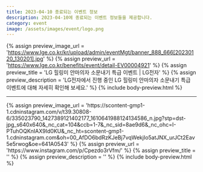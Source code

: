 ```yaml
---
title: 2023-04-10 종료되는 이벤트 정보
description: 2023-04-10에 종료되는 이벤트 정보들을 제공합니다.
category: event
image: /assets/images/event/logo.png
---
```

{% assign preview_image_url = 'https://www.lge.co.kr/kr/upload/admin/eventMgt/banner_888_666[20230120_130201].jpg' %}
{% assign preview_url = 'https://www.lge.co.kr/benefits/event/detail-EV00004921' %}
{% assign preview_title = 'LG 힐링미 안마의자 소문내기 특급 이벤트 | LG전자' %}
{% assign preview_description = 'LG전자에서 진행 중인 LG 힐링미 안마의자 소문내기 특급 이벤트에 대해 자세히 확인해 보세요.' %}
{% include body-preview.html %}
<hr>{% assign preview_image_url = 'https://scontent-gmp1-1.cdninstagram.com/v/t39.30808-6/335023790_1427389121402177_1610641988124134586_n.jpg?stp=dst-jpg_s640x640&amp;_nc_cat=104&amp;ccb=1-7&amp;_nc_sid=8ae9d6&amp;_nc_ohc=I-PTuhOQKnIAX9Id0KU&amp;_nc_ht=scontent-gmp1-1.cdninstagram.com&amp;oh=00_AfDO6bdRzKJeBj7vqWekjIo5atJNX_urJCt2Eav5e5rwog&amp;oe=641A0543' %}
{% assign preview_url = 'https://www.instagram.com/p/Cpezdo3rVfm/' %}
{% assign preview_title = '' %}
{% assign preview_description = '' %}
{% include body-preview.html %}